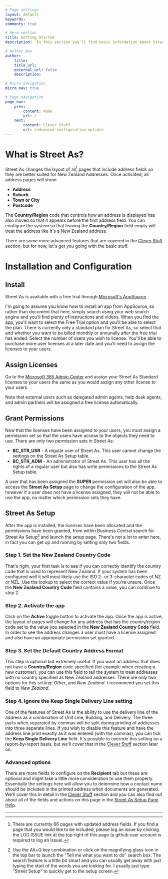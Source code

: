 ```yaml
---
# Page settings
layout: default
keywords:
comments: true

# Hero section
title: Getting Started
description:  In this section you'll find basic information about Street As and how to install it and use it properly. If you're a first time user, you should read this Getting Started section first.

# Author box
author:
    title: 
    title_url: 
    external_url: false
    description: 

# Micro navigation
micro_nav: true

# Page navigation
page_nav:
    prev:
        content: Home
        url: /
    next:
        content: Clever Stuff
        url: /advanced-configuration-options
---
```


# What is Street As?

Street As changes the layout of all[^1] pages that include address fields so they are better suited for New Zealand Addresses. Once activated, all address pages will show:

- **Address**
- **Suburb**
- **Town or City**
- **Postcode**

The **Country/Region** code that controls how an address is displayed has also moved so that it appears before the first address field. You can configure the system so that leaving the **Country/Region** field empty will treat the address like it's a New Zealand address.

There are some more advanced features that are covered in the [Clever Stuff](/StreetAs/advanced-configuration-options) section, but for now, let's get you going with the basic stuff.

# Installation and Configuration

## Install

Street As is available with a free trial through [Microsoft's AppSource](https://appsource.microsoft.com/en-US/marketplace/apps?product=dynamics-365-business-central).

I'm going to assume you know how to install an app from AppSource, so rather than document that here, simply search using your web search engine and you'll find plenty of instructions and videos. When you find the app, you'll want to select the Free Trial option and you'll be able to select the plan. There is currently only a standard plan for Street As, so select that and whether you want to be billed monthly or annunally after the free trial has ended. Select the number of users you wish to license. You'll be able to purchase more user licenses at a later date and you'll need to assign the licenses to your users.

## Assign Licenses

Go to the [Microsoft 365 Admin Center](https://admin.microsoft.com/) and assign your Street As Standard licenses to your users the same as you would assign any other license to your users.

Note that external users such as delegated admin agents, help desk agents, and admin partners will be assigned a free license automatically.

## Grant Permissions

Now that the licenses have been assigned to your users, you must assign a permission set so that the users have access to the objects they need to use. There are only two permission sets in Street As:

- **BC_STR_USR** - A regular user of Street As. This user cannot change the settings on the Street As Setup table.
- **BC_STR_ADM** - An administrator of Street As. This user has all the rights of a regular user but also has write permissions to the Street As Setup table.

A user that has been assigned the **SUPER** permission set will also be able to access the **Street As Setup** page to change the configuration of the app, however if a user does not have a license assigned, they will not be able to use the app, no matter which permission sets they have.

## Street As Setup

After the app is installed, the licenses have been allocated and the permissions have been granted, from within Business Central search for Street As Setup[^2] and launch the setup page. There's not a lot to enter here, in fact you can get up and running by setting only two fields.

### Step 1. Set the New Zealand Country Code

That's right, your first task is to see if you can correctly identify the country code that is used to represent New Zealand. If your system has been configured well it will most likely use the ISO 2- or 3-character codes of NZ or NZL. Use the lookup to select the correct value if you're unsure. Once the **New Zealand Country Code** field contains a value, you can continue to step 2.

### Step 2. Activate the app

Click on the **Active** toggle button to activate the app. Once the app is active, the layout of pages will change for any address that has the country/region code set to the value you selected in the **New Zealand Country Code** field. In order to see the address changes a user must have a license assigned and also have an appropriate permission set granted.

### Step 3. Set the Default Country Address Format

This step is optional but extremely useful. If you want an address that does not have a **Country/Region** code specified (for example when creating a new customer), you can use this field to tell the system to treat addresses with no country specified as New Zealand addresses. There are only two options for this setting: _Other_, and _New Zealand_. I recommend you set this field to _New Zealand_.

### Step 4. Ignore the Keep Single Delivery Line setting

One of the features of Street As is the ability to use the delivery line of the address as a combination of Unit Line, Building, and Delivery. The three parts when separated by commas will be split during printing of addresses into three separate lines. If you wish to disable this feature and have the address line print exactly as it was entered (with the commas), you can tick the **Keep Single Delivery Line** field. It's possible to override this setting on a report-by-report basis, but we'll cover that in the [Clever Stuff](/StreetAs/advanced-configuration-options) section later on.

### Advanced options

There are more fields to configure on the **Recipient** tab but these are optional and might take a little more consideration to use them properly. Essentially the settings here will allow you to determine how a contact name should be included in the printed address when documents are generated. We'll cover this in detail in the [Clever Stuff](/StreetAs/advanced-configuration-options) section and you can also find out about all of the fields and actions on this page in the [Street As Setup Page Help](/StreetAs/context-sensitive-help/#street-as-setup).

---

[^1]: There are currently 66 pages with updated address fields. If you find a page that you would like to be included, please log an issue by clicking the LOG ISSUE link at the top right of this page (a github user account is required to log an issue).
[^2]: Use the Alt+Q key combination or click on the magnifying glass icon in the top bar to launch the "Tell me what you want to do" search box. The search feature is a little bit smart and you can usually get away with just typing the start of the words you are looking for. I usually just type "Street Setup" to quickly get to the setup screen.
[^3]: That's right, your first configuration task is going to see if you can correctly identify New Zealand in a list of countries.
[^4]: Use the Alt+Q key combination or click on the magnifying glass icon in the top bar to launch the "Tell me what you want to do" search box. The search feature is a little bit smart and you can usually get away with just typing the start of the words you are looking for.
[^5]: The biggest cost is the code-signing certificate. Then there's the domain name, the Microsoft 365 subscription, the template used to make the online help. Not to mention the time invested in building the app and keeping it up to date with the latest versions of Business Central. I feel a sales pitch coming on...  
